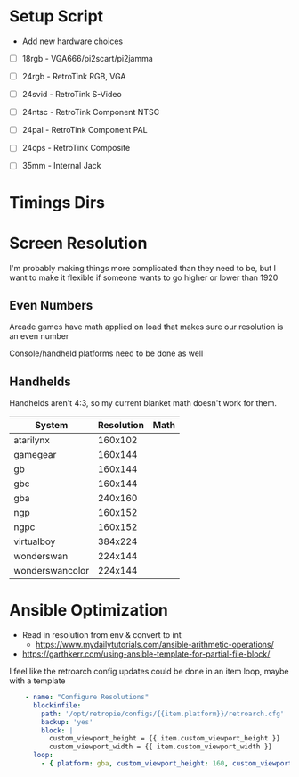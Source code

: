 # Setup Script

* Add new hardware choices
-[ ] 18rgb - VGA666/pi2scart/pi2jamma
-[ ] 24rgb - RetroTink RGB, VGA
-[ ] 24svid - RetroTink S-Video
-[ ] 24ntsc - RetroTink Component NTSC
-[ ] 24pal - RetroTink Component PAL
-[ ] 24cps - RetroTink Composite
-[ ] 35mm - Internal Jack


# Timings Dirs

# Screen Resolution

I'm probably making things more complicated than they need to be, but I want to make it flexible if someone wants to go higher or lower than 1920

## Even Numbers

Arcade games have math applied on load that makes sure our resolution is an even number

Console/handheld platforms need to be done as well

## Handhelds

Handhelds aren't 4:3, so my current blanket math doesn't work for them.

| System | Resolution | Math |
| ------ | ---------- | ---- |
| atarilynx | 160x102 | |
| gamegear | 160x144 | |
| gb | 160x144 | |
| gbc | 160x144 | |
| gba | 240x160 | |
| ngp | 160x152 | |
| ngpc | 160x152 | |
| virtualboy | 384x224 | |
| wonderswan | 224x144 | |
| wonderswancolor | 224x144 | |

# Ansible Optimization

* Read in resolution from env & convert to int
  * https://www.mydailytutorials.com/ansible-arithmetic-operations/
* https://garthkerr.com/using-ansible-template-for-partial-file-block/

I feel like the retroarch config updates could be done in an item loop, maybe with a template

```yaml
    - name: "Configure Resolutions"
      blockinfile:
        path: '/opt/retropie/configs/{{item.platform}}/retroarch.cfg'
        backup: 'yes'
        block: |
          custom_viewport_height = {{ item.custom_viewport_height }}
          custom_viewport_width = {{ item.custom_viewport_width }}
      loop:
        - { platform: gba, custom_viewport_height: 160, custom_viewport_width: "{{ gba_custom_viewport_width }}" }
```
